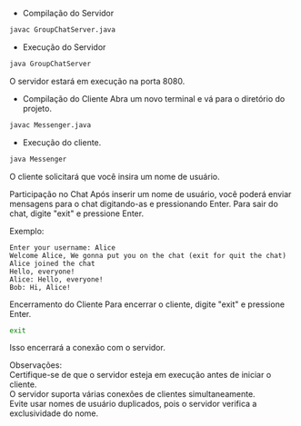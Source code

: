 + Compilação do Servidor

```bash
javac GroupChatServer.java
```
+ Execução do Servidor


```bash
java GroupChatServer
```
O servidor estará em execução na porta 8080.

+ Compilação do Cliente
Abra um novo terminal e vá para o diretório do projeto.

```bash
javac Messenger.java
```
+ Execução do cliente.

```bash
java Messenger
```
O cliente solicitará que você insira um nome de usuário.

Participação no Chat
Após inserir um nome de usuário, você poderá enviar mensagens para o chat digitando-as e pressionando Enter. Para sair do chat, digite "exit" e pressione Enter.

Exemplo:

```vbnet
Enter your username: Alice
Welcome Alice, We gonna put you on the chat (exit for quit the chat)
Alice joined the chat
Hello, everyone!
Alice: Hello, everyone!
Bob: Hi, Alice!
```
Encerramento do Cliente
Para encerrar o cliente, digite "exit" e pressione Enter.

```bash
exit
```
Isso encerrará a conexão com o servidor.

Observações:<br>
Certifique-se de que o servidor esteja em execução antes de iniciar o cliente.<br>
O servidor suporta várias conexões de clientes simultaneamente.<br>
Evite usar nomes de usuário duplicados, pois o servidor verifica a exclusividade do nome.
